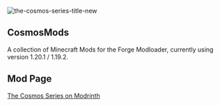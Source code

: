 ![the-cosmos-series-title-new](https://github.com/user-attachments/assets/01bd1f21-1eb9-492e-b1c4-90c193b0ae7a)

## CosmosMods

A collection of Minecraft Mods for the Forge Modloader, currently using version 1.20.1 / 1.19.2.

## Mod Page

[The Cosmos Series on Modrinth](https://modrinth.com/organization/the-cosmos-series)

<!--

**Here are some ideas to get you started:**

🙋‍♀️ A short introduction - what is your organization all about?
🌈 Contribution guidelines - how can the community get involved?
👩‍💻 Useful resources - where can the community find your docs? Is there anything else the community should know?
🍿 Fun facts - what does your team eat for breakfast?
🧙 Remember, you can do mighty things with the power of [Markdown](https://docs.github.com/github/writing-on-github/getting-started-with-writing-and-formatting-on-github/basic-writing-and-formatting-syntax)
-->
